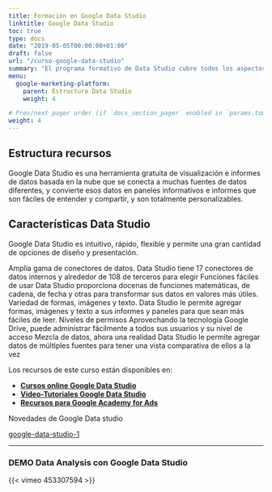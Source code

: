 ```yaml
---
title: Formación en Google Data Studio
linktitle: Google Data Studio
toc: true
type: docs
date: "2019-05-05T00:00:00+01:00"
draft: false
url: "/curso-google-data-studio"
summary: "El programa formativo de Data Studio cubre todos los aspectos de la herramienta. Curso a empresas, autónomos y clases privadas en modalidad remoto o presencial."
menu:
  google-marketing-platform:
    parent: Estructura Data Studio
    weight: 4

# Prev/next pager order (if `docs_section_pager` enabled in `params.toml`)
weight: 4
---
```


## Estructura recursos

Google Data Studio es una herramienta gratuita de visualización e informes de datos basada en la nube que se conecta a muchas fuentes de datos diferentes, y convierte esos datos en paneles informativos e informes que son fáciles de entender y compartir, y son totalmente personalizables.

## Características Data Studio

Google Data Studio es intuitivo, rápido, flexible y permite una gran cantidad de opciones de diseño y presentación. 

Amplia gama de conectores de datos.
Data Studio tiene 17 conectores de datos internos y alrededor de 108 de terceros para elegir
Funciones fáciles de usar
Data Studio proporciona docenas de funciones matemáticas, de cadena, de fecha y otras para transformar sus datos en valores más útiles.
Variedad de formas, imágenes y texto.
Data Studio le permite agregar formas, imágenes y texto a sus informes y paneles para que sean más fáciles de leer.
Niveles de permisos
Aprovechando la tecnología Google Drive, puede administrar fácilmente a todos sus usuarios y su nivel de acceso
Mezcla de datos, ahora una realidad
Data Studio le permite agregar datos de múltiples fuentes para tener una vista comparativa de ellos a la vez

Los recursos de este curso están disponibles en:

* **[Cursos online Google Data Studio](http://bit.ly/31ZpySn)**
* **[Video-Tutoriales Google Data Studio](https://support.google.com/datastudio/answer/6390659?utm_source=in-product&utm_medium=feature-panel&utm_campaign=videos)**
* **[Recursos para Google Academy for Ads](https://support.google.com/datastudio#topic=6267740)**

Novedades de Google Data studio

[google-data-studio-1](/google-data-studio/example1)

* * *

### DEMO Data Analysis con Google Data Studio

{{< vimeo 453307594 >}}
